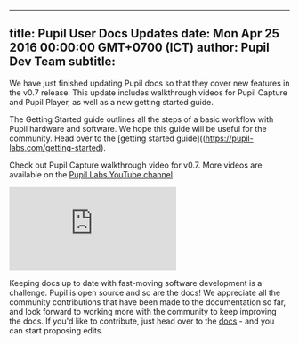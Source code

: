 ---
 title: Pupil User Docs Updates
 date: Mon Apr 25 2016 00:00:00 GMT+0700 (ICT)
 author: Pupil Dev Team
 subtitle: 
 ---

We have just finished updating Pupil docs so that they cover new features in the v0.7 release. This update includes walkthrough videos for Pupil Capture and Pupil Player, as well as a new getting started guide. 

The Getting Started guide outlines all the steps of a basic workflow with Pupil hardware and software. We hope this guide will be useful for the community. Head over to the [getting started guide]((https://pupil-labs.com/getting-started).

Check out Pupil Capture walkthrough video for v0.7. More videos are available on the [Pupil Labs YouTube channel](https://www.youtube.com/channel/UCO1Dx8T9sym3Dl2grS4fsFA).

<div class="Feature-video-container-16by9">
	<iframe class="Feature-video" src="https://www.youtube.com/embed/Fxll-vPFa90?rel=0" frameborder="0" allowfullscreen></iframe>
</div>

Keeping docs up to date with fast-moving software development is a challenge. Pupil is open source and so are the docs! We appreciate all the community contributions that have been made to the documentation so far, and look forward to working more with the community to keep improving the docs. If you'd like to contribute, just head over to the [docs](https://pupil-labs.com/docs) - and you can start proposing edits. 